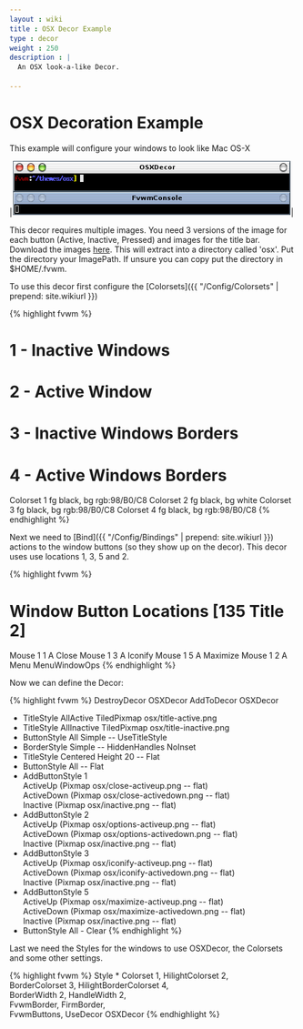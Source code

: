 ```yaml
---
layout : wiki
title : OSX Decor Example
type : decor
weight : 250
description : |
  An OSX look-a-like Decor.

---
```

# OSX Decoration Example

This example will configure your windows to look like Mac OS-X

|![image](scrot.png)|

This decor requires multiple images. You need 3 versions of the image
for each button (Active, Inactive, Pressed) and images for the title bar.
Download the images [here](decor-osx.tar.gz). This will extract into
a directory called 'osx'. Put the directory your ImagePath. If unsure
you can copy put the directory in $HOME/.fvwm.

To use this decor first configure the 
[Colorsets]({{ "/Config/Colorsets" | prepend: site.wikiurl }})

{% highlight fvwm %}
#   1 - Inactive Windows 
#   2 - Active Window
#   3 - Inactive Windows Borders
#   4 - Active Windows Borders
Colorset 1 fg black, bg rgb:98/B0/C8
Colorset 2 fg black, bg white
Colorset 3 fg black, bg rgb:98/B0/C8
Colorset 4 fg black, bg rgb:98/B0/C8
{% endhighlight %}

Next we need to [Bind]({{ "/Config/Bindings" | prepend: site.wikiurl }})
actions to the window buttons (so they show up on the decor). This decor uses
use locations 1, 3, 5 and 2.

{% highlight fvwm %}
# Window Button Locations [135 Title 2]
Mouse 1 1 A Close
Mouse 1 3 A Iconify
Mouse 1 5 A Maximize
Mouse 1 2 A Menu MenuWindowOps
{% endhighlight %}

Now we can define the Decor:

{% highlight fvwm %}
DestroyDecor OSXDecor
AddToDecor OSXDecor
+ TitleStyle AllActive TiledPixmap osx/title-active.png
+ TitleStyle AllInactive TiledPixmap osx/title-inactive.png
+ ButtonStyle All Simple -- UseTitleStyle
+ BorderStyle Simple -- HiddenHandles NoInset
+ TitleStyle Centered Height 20 -- Flat
+ ButtonStyle All -- Flat
+ AddButtonStyle 1 \
        ActiveUp   (Pixmap osx/close-activeup.png   -- flat) \
        ActiveDown (Pixmap osx/close-activedown.png -- flat) \
        Inactive   (Pixmap osx/inactive.png   -- flat)
+ AddButtonStyle 2 \
        ActiveUp   (Pixmap osx/options-activeup.png   -- flat) \
        ActiveDown (Pixmap osx/options-activedown.png -- flat) \
        Inactive   (Pixmap osx/inactive.png   -- flat)
+ AddButtonStyle 3 \
        ActiveUp   (Pixmap osx/iconify-activeup.png   -- flat) \
        ActiveDown (Pixmap osx/iconify-activedown.png -- flat) \
        Inactive   (Pixmap osx/inactive.png   -- flat)
+ AddButtonStyle 5 \
        ActiveUp   (Pixmap osx/maximize-activeup.png   -- flat) \
        ActiveDown (Pixmap osx/maximize-activedown.png -- flat) \
        Inactive   (Pixmap osx/inactive.png   -- flat)
+ ButtonStyle All - Clear
{% endhighlight %}

Last we need the Styles for the windows to use OSXDecor, the
Colorsets and some other settings.

{% highlight fvwm %}
Style * Colorset 1, HilightColorset 2, \
        BorderColorset 3, HilightBorderColorset 4, \
        BorderWidth 2, HandleWidth 2, \
        FvwmBorder, FirmBorder, \
        FvwmButtons, UseDecor OSXDecor
{% endhighlight %}


